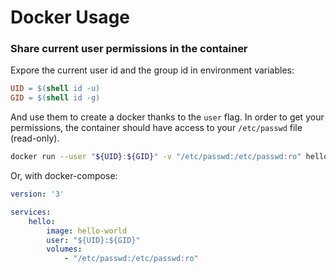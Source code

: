 # Docker Usage

### Share current user permissions in the container

Expore the current user id and the group id in environment variables:

```makefile
UID = $(shell id -u)
GID = $(shell id -g)
```

And use them to create a docker thanks to the `user` flag.
In order to get your permissions, the container should have access to your `/etc/passwd` file (read-only).

```bash
docker run --user "${UID}:${GID}" -v "/etc/passwd:/etc/passwd:ro" hello-world
```

Or, with docker-compose:

```yml
version: '3'

services:
    hello:
        image: hello-world
        user: "${UID}:${GID}"
        volumes:
            - "/etc/passwd:/etc/passwd:ro"
```
